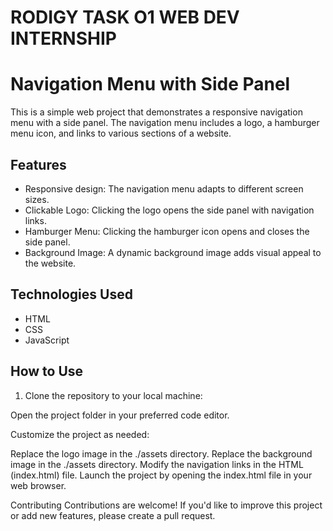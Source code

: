 # RODIGY TASK O1 WEB DEV INTERNSHIP

# Navigation Menu with Side Panel

This is a simple web project that demonstrates a responsive navigation menu with a side panel. The navigation menu includes a logo, a hamburger menu icon, and links to various sections of a website.

## Features

- Responsive design: The navigation menu adapts to different screen sizes.
- Clickable Logo: Clicking the logo opens the side panel with navigation links.
- Hamburger Menu: Clicking the hamburger icon opens and closes the side panel.
- Background Image: A dynamic background image adds visual appeal to the website.

## Technologies Used

- HTML
- CSS
- JavaScript

## How to Use

1. Clone the repository to your local machine:

Open the project folder in your preferred code editor.

Customize the project as needed:

Replace the logo image in the ./assets directory.
Replace the background image in the ./assets directory.
Modify the navigation links in the HTML (index.html) file.
Launch the project by opening the index.html file in your web browser.

Contributing
Contributions are welcome! If you'd like to improve this project or add new features, please create a pull request.


